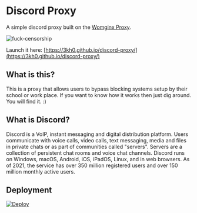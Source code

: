 # Discord Proxy

A simple discord proxy built on the [Womginx Proxy](https://github.com/binry-person/womginx). 

![fuck-censorship](https://3kh0.github.io/discord-proxy/img/fuck_censorship.png)

Launch it here: [https://3kh0.github.io/discord-proxy/](https://3kh0.github.io/discord-proxy/)

## What is this?

This is a proxy that allows users to bypass blocking systems setup by their school or work place. If you want to know how it works then just dig around. You will find it. :)

## What is Discord?
Discord is a VoIP, instant messaging and digital distribution platform. Users communicate with voice calls, video calls, text messaging, media and files in private chats or as part of communities called "servers". Servers are a collection of persistent chat rooms and voice chat channels. Discord runs on Windows, macOS, Android, iOS, iPadOS, Linux, and in web browsers. As of 2021, the service has over 350 million registered users and over 150 million monthly active users.

## Deployment

[![Deploy](https://www.herokucdn.com/deploy/button.svg)](https://heroku.com/deploy)<br>
